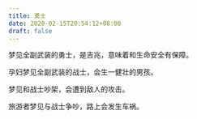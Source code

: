 ```yaml
---
title: 勇士
date: 2020-02-15T20:54:12+08:00
draft: false
---
```


梦见全副武装的勇士，是吉兆，意味着和生命安全有保障。


孕妇梦见全副武装的战士，会生一健壮的男孩。


梦见和战士吵架，会遭到敌人的攻击。


旅游者梦见与战士争吵，路上会发生车祸。
